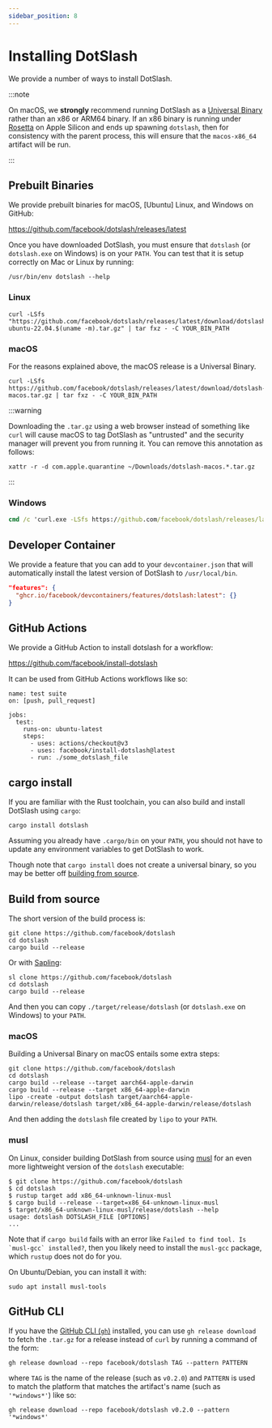 ```yaml
---
sidebar_position: 8
---
```


# Installing DotSlash

We provide a number of ways to install DotSlash.

:::note

On macOS, we **strongly** recommend running DotSlash as a
[Universal Binary](https://developer.apple.com/documentation/apple-silicon/building-a-universal-macos-binary)
rather than an x86 or ARM64 binary. If an x86 binary is running under
[Rosetta](https://developer.apple.com/documentation/apple-silicon/about-the-rosetta-translation-environment)
on Apple Silicon and ends up spawning `dotslash`, then for consistency with the
parent process, this will ensure that the `macos-x86_64` artifact will be run.

:::

## Prebuilt Binaries

We provide prebuilt binaries for macOS, [Ubuntu] Linux, and Windows on GitHub:

<https://github.com/facebook/dotslash/releases/latest>

Once you have downloaded DotSlash, you must ensure that `dotslash` (or
`dotslash.exe` on Windows) is on your `PATH`. You can test that it is setup
correctly on Mac or Linux by running:

```shell
/usr/bin/env dotslash --help
```

### Linux

```shell
curl -LSfs "https://github.com/facebook/dotslash/releases/latest/download/dotslash-ubuntu-22.04.$(uname -m).tar.gz" | tar fxz - -C YOUR_BIN_PATH
```

### macOS

For the reasons explained above, the macOS release is a Universal Binary.

```shell
curl -LSfs https://github.com/facebook/dotslash/releases/latest/download/dotslash-macos.tar.gz | tar fxz - -C YOUR_BIN_PATH
```

:::warning

Downloading the `.tar.gz` using a web browser instead of something like `curl`
will cause macOS to tag DotSlash as "untrusted" and the security manager will
prevent you from running it. You can remove this annotation as follows:

```shell
xattr -r -d com.apple.quarantine ~/Downloads/dotslash-macos.*.tar.gz
```

:::

### Windows

```cmd
cmd /c 'curl.exe -LSfs https://github.com/facebook/dotslash/releases/latest/download/dotslash-windows.tar.gz | tar fxz - -C YOUR_BIN_PATH'
```

## Developer Container

We provide a feature that you can add to your `devcontainer.json` that will
automatically install the latest version of DotSlash to `/usr/local/bin`.

```json
"features": {
  "ghcr.io/facebook/devcontainers/features/dotslash:latest": {}
}
```

## GitHub Actions

We provide a GitHub Action to install dotslash for a workflow:

<https://github.com/facebook/install-dotslash>

It can be used from GitHub Actions workflows like so:

```
name: test suite
on: [push, pull_request]

jobs:
  test:
    runs-on: ubuntu-latest
    steps:
      - uses: actions/checkout@v3
      - uses: facebook/install-dotslash@latest
      - run: ./some_dotslash_file
```

## cargo install

If you are familiar with the Rust toolchain, you can also build and install
DotSlash using `cargo`:

```shell
cargo install dotslash
```

Assuming you already have `.cargo/bin` on your `PATH`, you should not have to
update any environment variables to get DotSlash to work.

Though note that `cargo install` does not create a universal binary, so you may
be better off [building from source](#build-from-source).

## Build from source

The short version of the build process is:

```shell
git clone https://github.com/facebook/dotslash
cd dotslash
cargo build --release
```

Or with [Sapling](https://sapling-scm.com/docs/introduction/):

```shell
sl clone https://github.com/facebook/dotslash
cd dotslash
cargo build --release
```

And then you can copy `./target/release/dotslash` (or `dotslash.exe` on Windows)
to your `PATH`.

### macOS

Building a Universal Binary on macOS entails some extra steps:

```shell
git clone https://github.com/facebook/dotslash
cd dotslash
cargo build --release --target aarch64-apple-darwin
cargo build --release --target x86_64-apple-darwin
lipo -create -output dotslash target/aarch64-apple-darwin/release/dotslash target/x86_64-apple-darwin/release/dotslash
```

And then adding the `dotslash` file created by `lipo` to your `PATH`.

### musl

On Linux, consider building DotSlash from source using
[musl](https://musl.libc.org/) for an even more lightweight version of the
`dotslash` executable:

```shell
$ git clone https://github.com/facebook/dotslash
$ cd dotslash
$ rustup target add x86_64-unknown-linux-musl
$ cargo build --release --target=x86_64-unknown-linux-musl
$ target/x86_64-unknown-linux-musl/release/dotslash --help
usage: dotslash DOTSLASH_FILE [OPTIONS]
...
```

Note that if `cargo build` fails with an error like
`` Failed to find tool. Is `musl-gcc` installed? ``, then you likely need to
install the `musl-gcc` package, which `rustup` does not do for you.

On Ubuntu/Debian, you can install it with:

```shell
sudo apt install musl-tools
```

## GitHub CLI

If you have the [GitHub CLI (`gh`)](https://cli.github.com/) installed, you can
use `gh release download` to fetch the `.tar.gz` for a release instead of `curl`
by running a command of the form:

```shell
gh release download --repo facebook/dotslash TAG --pattern PATTERN
```

where `TAG` is the name of the release (such as `v0.2.0`) and `PATTERN` is used
to match the platform that matches the artifact's name (such as `'*windows*'`)
like so:

```shell
gh release download --repo facebook/dotslash v0.2.0 --pattern '*windows*'
```
